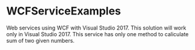 # WCFServiceExamples
Web services using WCF with Visual Studio 2017. This solution will work only in Visual Studio 2017.
This service has only one method to caliculate sum of two given numbers. 
